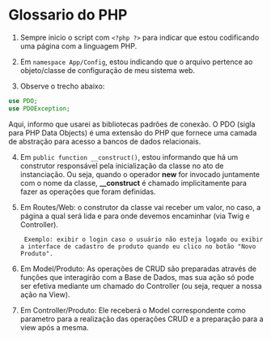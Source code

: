 # Glossario do PHP

1. Sempre inicio o script com ```<?php ?>``` para indicar que estou codificando uma página com a linguagem PHP.

2. Em ``namespace App/Config``, estou indicando que o arquivo pertence ao objeto/classe de configuração de meu sistema web.

3. Observe o trecho abaixo:
```php
use PDO;
use PDOException;
```
Aqui, informo que usarei as bibliotecas padrões de conexão. O PDO (sigla para PHP Data Objects) é uma extensão do PHP que fornece uma camada de abstração para acesso a bancos de dados relacionais.

4. Em ``public function __construct()``, estou informando que há um construtor responsável pela inicialização da classe no ato de instanciação. Ou seja, quando o operador **new** for invocado juntamente com o nome da classe, **__construct** é chamado implicitamente para fazer as operações que foram definidas.

5. Em Routes/Web: o construtor da classe vai receber um valor, no caso, a página a qual será lida e para onde devemos encaminhar (via Twig e Controller).

        Exemplo: exibir o login caso o usuário não esteja logado ou exibir a interface de cadastro de produto quando eu clico no botão "Novo Produto". 

6. Em Model/Produto: As operações de CRUD são preparadas através de funções que interagirão com a Base de Dados, mas sua ação só pode ser efetiva mediante um chamado do Controller (ou seja, requer a nossa ação na View).

7. Em Controller/Produto: Ele receberá o Model correspondente como parametro para a realização das operações CRUD e a preparação para a view após a mesma.